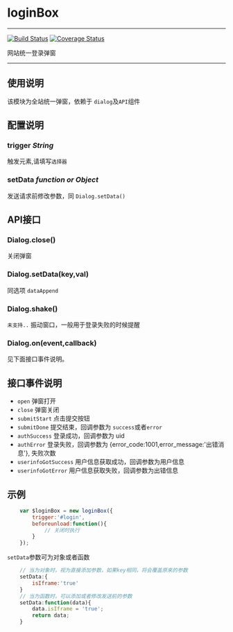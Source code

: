 # loginBox

---

[![Build Status](https://secure.travis-ci.org/airyland/seedit.ui.loginBox.png)](https://travis-ci.org/airyland/seedit.ui.loginBox)
[![Coverage Status](https://coveralls.io/repos/airyland/seedit.ui.loginBox/badge.png?branch=master)](https://coveralls.io/r/airyland/seedit.ui.loginBox)


网站统一登录弹窗

---

## 使用说明
该模块为全站统一弹窗，依赖于 `dialog`及`API`组件

## 配置说明


###  trigger *String*

触发元素,请填写`选择器`


### setData *function or Object*

发送请求前修改参数，同 `Dialog.setData()`


## API接口

### Dialog.close()

关闭弹窗

### Dialog.setData(key,val)
同选项 `dataAppend`

### Dialog.shake()

`未支持..` 振动窗口，一般用于登录失败的时候提醒

### Dialog.on(event,callback)
见下面接口事件说明。

## 接口事件说明

+ `open` 弹窗打开
+ `close` 弹窗关闭
+ `submitStart` 点击提交按钮
+ `submitDone` 提交结束，回调参数为 `success`或者`error`
+ `authSuccess` 登录成功，回调参数为 uid
+ `authError`   登录失败，回调参数为 {error_code:1001,error_message:'出错消息'}, 失败次数
+ `userinfoGotSuccess` 用户信息获取成功，回调参数为用户信息
+ `userinfoGotError` 用户信息获取失败，回调参数为出错信息

## 示例

``` javascript    
    var $loginBox = new loginBox({
        trigger:'#login',
        beforeunload:function(){
            // 关闭时执行
        }
    });
```

`setData`参数可为对象或者函数

```javascript
    // 当为对象时，视为直接添加参数，如果key相同，将会覆盖原来的参数
    setData:{
        isIframe:'true'
    }
    // 当为函数时，可以添加或者修改发送前的参数
    setData:function(data){
        data.isIframe = 'true';
        return data;
    }
```